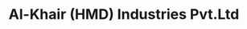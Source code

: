 ---
title: "Al-Khair (HMD) Industries Pvt.Ltd"
url: /karachi/al-khair-hmd-industries-pvt-ltd/
shop: shop
---